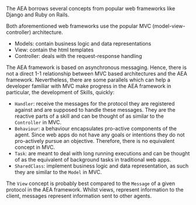 The AEA borrows several concepts from popular web frameworks like Django and Ruby on Rails.

Both aforementioned web frameworks use the popular MVC (model-view-controller) architecture.

- Models: contain business logic and data representations
- View: contain the html templates
- Controller: deals with the request-response handling

The AEA framework is based on asynchronous messaging. Hence, there is not a direct 1-1 relationship between MVC based architectures and the AEA framework. Nevertheless, there are some parallels which can help a developer familiar with MVC make progress in the AEA framework in particular, the development of Skills, quickly:

- `Handler`: receive the messages for the protocol they are registered against and are supposed to handle these messages. They are the reactive parts of a skill and can be thought of as similar to the `Controller` in MVC.
- `Behaviour`: a behaviour encapsulates pro-active components of the agent. Since web apps do not have any goals or intentions they do not pro-actively pursue an objective. Therefore, there is no equivalent concept in MVC.
- `Task`: are meant to deal with long running executions and can be thought of as the equivalent of background tasks in traditional web apps.
- `SharedClass`: implement business logic and data representation, as such they are similar to the `Model` in MVC.

The `View` concept is probably best compared to the `Message` of a given protocol in the AEA framework. Whilst views, represent information to the client, messages represent information sent to other agents.

<br />
